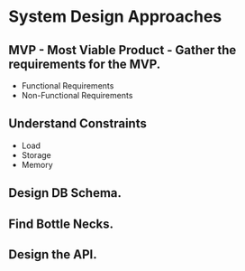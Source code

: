 # System Design Approaches 

## MVP - Most Viable Product - Gather the requirements for the MVP.
 - Functional Requirements
 - Non-Functional Requirements
## Understand Constraints
 - Load 
 - Storage
 - Memory
## Design DB Schema.
## Find Bottle Necks.
## Design the API.

 
